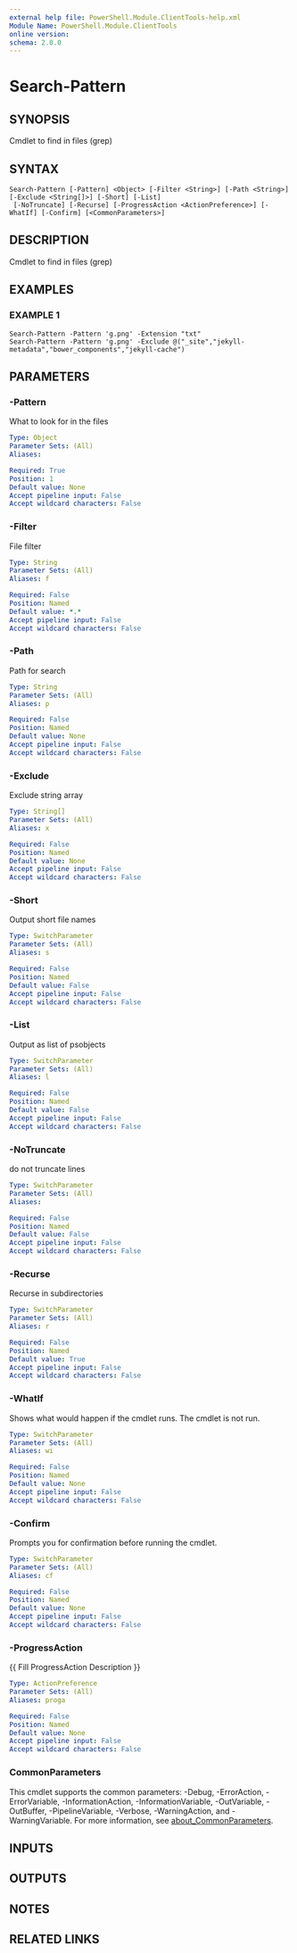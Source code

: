 ```yaml
---
external help file: PowerShell.Module.ClientTools-help.xml
Module Name: PowerShell.Module.ClientTools
online version:
schema: 2.0.0
---
```


# Search-Pattern

## SYNOPSIS
Cmdlet to find in files (grep)

## SYNTAX

```
Search-Pattern [-Pattern] <Object> [-Filter <String>] [-Path <String>] [-Exclude <String[]>] [-Short] [-List]
 [-NoTruncate] [-Recurse] [-ProgressAction <ActionPreference>] [-WhatIf] [-Confirm] [<CommonParameters>]
```

## DESCRIPTION
Cmdlet to find in files (grep)

## EXAMPLES

### EXAMPLE 1
```
Search-Pattern -Pattern 'g.png' -Extension "txt"
Search-Pattern -Pattern 'g.png' -Exclude @("_site","jekyll-metadata","bower_components","jekyll-cache")
```

## PARAMETERS

### -Pattern
What to look for in the files

```yaml
Type: Object
Parameter Sets: (All)
Aliases:

Required: True
Position: 1
Default value: None
Accept pipeline input: False
Accept wildcard characters: False
```

### -Filter
File filter

```yaml
Type: String
Parameter Sets: (All)
Aliases: f

Required: False
Position: Named
Default value: *.*
Accept pipeline input: False
Accept wildcard characters: False
```

### -Path
Path for search

```yaml
Type: String
Parameter Sets: (All)
Aliases: p

Required: False
Position: Named
Default value: None
Accept pipeline input: False
Accept wildcard characters: False
```

### -Exclude
Exclude string array

```yaml
Type: String[]
Parameter Sets: (All)
Aliases: x

Required: False
Position: Named
Default value: None
Accept pipeline input: False
Accept wildcard characters: False
```

### -Short
Output short file names

```yaml
Type: SwitchParameter
Parameter Sets: (All)
Aliases: s

Required: False
Position: Named
Default value: False
Accept pipeline input: False
Accept wildcard characters: False
```

### -List
Output as list of psobjects

```yaml
Type: SwitchParameter
Parameter Sets: (All)
Aliases: l

Required: False
Position: Named
Default value: False
Accept pipeline input: False
Accept wildcard characters: False
```

### -NoTruncate
do not truncate lines

```yaml
Type: SwitchParameter
Parameter Sets: (All)
Aliases:

Required: False
Position: Named
Default value: False
Accept pipeline input: False
Accept wildcard characters: False
```

### -Recurse
Recurse in subdirectories

```yaml
Type: SwitchParameter
Parameter Sets: (All)
Aliases: r

Required: False
Position: Named
Default value: True
Accept pipeline input: False
Accept wildcard characters: False
```

### -WhatIf
Shows what would happen if the cmdlet runs.
The cmdlet is not run.

```yaml
Type: SwitchParameter
Parameter Sets: (All)
Aliases: wi

Required: False
Position: Named
Default value: None
Accept pipeline input: False
Accept wildcard characters: False
```

### -Confirm
Prompts you for confirmation before running the cmdlet.

```yaml
Type: SwitchParameter
Parameter Sets: (All)
Aliases: cf

Required: False
Position: Named
Default value: None
Accept pipeline input: False
Accept wildcard characters: False
```

### -ProgressAction
{{ Fill ProgressAction Description }}

```yaml
Type: ActionPreference
Parameter Sets: (All)
Aliases: proga

Required: False
Position: Named
Default value: None
Accept pipeline input: False
Accept wildcard characters: False
```

### CommonParameters
This cmdlet supports the common parameters: -Debug, -ErrorAction, -ErrorVariable, -InformationAction, -InformationVariable, -OutVariable, -OutBuffer, -PipelineVariable, -Verbose, -WarningAction, and -WarningVariable. For more information, see [about_CommonParameters](http://go.microsoft.com/fwlink/?LinkID=113216).

## INPUTS

## OUTPUTS

## NOTES

## RELATED LINKS
